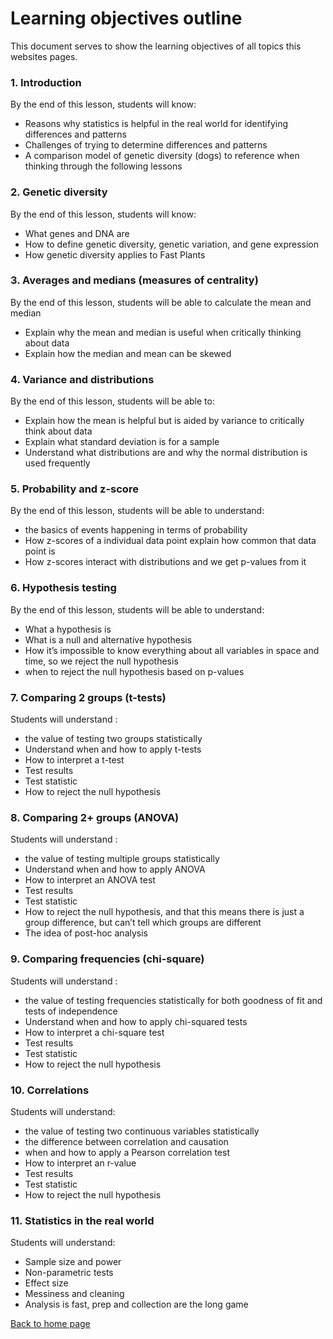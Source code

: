 # Learning objectives outline

This document serves to show the learning objectives of all topics this websites pages.

### 1. Introduction
By the end of this lesson, students will know: <br>
* Reasons why statistics is helpful in the real world for identifying differences and patterns
* Challenges of trying to determine differences and patterns
* A comparison model of genetic diversity (dogs) to reference when thinking through the following lessons

### 2. Genetic diversity
By the end of this lesson, students will know: <br>
* What genes and DNA are
* How to define genetic diversity, genetic variation, and gene expression
* How genetic diversity applies to Fast Plants

### 3. Averages and medians (measures of centrality)
By the end of this lesson, students will be able to calculate the mean and median
* Explain why the mean and median is useful when critically thinking about data
* Explain how the median and mean can be skewed 

### 4. Variance and distributions
By the end of this lesson, students will be able to: <br>
* Explain how the mean is helpful but is aided by variance to critically think about data
* Explain what standard deviation is for a sample
* Understand what distributions are and why the normal distribution is used frequently

### 5. Probability and z-score
By the end of this lesson, students will be able to understand: <br>
* the basics of events happening in terms of probability
* How z-scores of a individual data point explain how common that data point is
* How z-scores interact with distributions and we get p-values from it

### 6. Hypothesis testing
By the end of this lesson, students will be able to understand: <br>
* What a hypothesis is
* What is a null and alternative hypothesis
* How it’s impossible to know everything about all variables in space and time, so we reject the null hypothesis
* when to reject the null hypothesis based on p-values

### 7. Comparing 2 groups (t-tests)
Students will understand : <br>
* the value of testing two groups statistically
* Understand when and how to apply t-tests
* How to interpret a t-test
* Test results
* Test statistic
* How to reject the null hypothesis

### 8. Comparing 2+ groups (ANOVA)
Students will understand : <br>
* the value of testing multiple groups statistically
* Understand when and how to apply ANOVA
* How to interpret an ANOVA test
* Test results
* Test statistic
* How to reject the null hypothesis, and that this means there is just a group difference, but can’t tell which groups are different
* The idea of post-hoc analysis

### 9. Comparing frequencies (chi-square)
Students will understand : <br>
* the value of testing frequencies statistically for both goodness of fit and tests of independence
* Understand when and how to apply chi-squared tests
* How to interpret a chi-square test
* Test results
* Test statistic
* How to reject the null hypothesis

### 10. Correlations
Students will understand: <br>
* the value of testing two continuous variables statistically
* the difference between correlation and causation
* when and how to apply a Pearson correlation test
* How to interpret an r-value
* Test results
* Test statistic
* How to reject the null hypothesis

### 11. Statistics in the real world
Students will understand: <br>
* Sample size and power
* Non-parametric tests
* Effect size
* Messiness and cleaning
* Analysis is fast, prep and collection are the long game

[Back to home page](https://benrushscience.github.io/learning-data-science//pages/learning-objectives.html)
